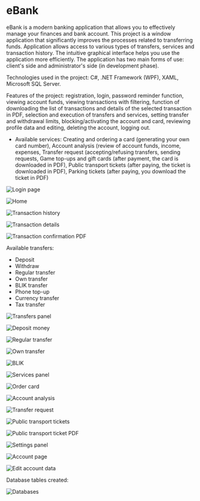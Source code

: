 # eBank
eBank is a modern banking application that allows you to effectively manage your finances and bank account. This project is a window application that significantly improves the processes related to transferring funds. Application allows access to various types of transfers, services and transaction history. The intuitive graphical interface helps you use the application more efficiently. The application has two main forms of use: client's side and administrator's side (in development phase).

Technologies used in the project: C#, .NET Framework (WPF), XAML, Microsoft SQL Server.

Features of the project: registration, login, password reminder function, viewing account funds, viewing transactions with filtering, function of downloading the list of transactions and details of the selected transaction in PDF, selection and execution of transfers and services, setting transfer and withdrawal limits, blocking/activating the account and card, reviewing profile data and editing, deleting the account, logging out.
 
- Available services: Creating and ordering a card (generating your own card number), Account analysis (review of account funds, income, expenses, Transfer request (accepting/refusing transfers, sending requests, Game top-ups and gift cards (after payment, the card is downloaded in PDF), Public transport tickets (after paying, the ticket is downloaded in PDF), Parking tickets (after paying, you download the ticket in PDF)

![Login page](https://github.com/karoldziadkowiec/eBank/blob/master/photos/1.png)

![Home](https://github.com/karoldziadkowiec/eBank/blob/master/photos/2.png)

![Transaction history](https://github.com/karoldziadkowiec/eBank/blob/master/photos/3.png)

![Transaction details](https://github.com/karoldziadkowiec/eBank/blob/master/photos/4.png)

![Transaction confirmation PDF](https://github.com/karoldziadkowiec/eBank/blob/master/photos/5.png)

Available transfers:

- Deposit
- Withdraw
- Regular transfer
- Own transfer
- BLIK transfer
- Phone top-up
- Currency transfer
- Tax transfer

![Transfers panel](https://github.com/karoldziadkowiec/eBank/blob/master/photos/6.png)

![Deposit money](https://github.com/karoldziadkowiec/eBank/blob/master/photos/7.png)

![Regular transfer](https://github.com/karoldziadkowiec/eBank/blob/master/photos/8.png)

![Own transfer](https://github.com/karoldziadkowiec/eBank/blob/master/photos/9.png)

![BLIK](https://github.com/karoldziadkowiec/eBank/blob/master/photos/10.png)

![Services panel](https://github.com/karoldziadkowiec/eBank/blob/master/photos/11.png)

![Order card](https://github.com/karoldziadkowiec/eBank/blob/master/photos/12.png)

![Account analysis](https://github.com/karoldziadkowiec/eBank/blob/master/photos/13.png)

![Transfer request](https://github.com/karoldziadkowiec/eBank/blob/master/photos/14.png)

![Public transport tickets](https://github.com/karoldziadkowiec/eBank/blob/master/photos/15.png)

![Public transport ticket PDF](https://github.com/karoldziadkowiec/eBank/blob/master/photos/16.png)

![Settings panel](https://github.com/karoldziadkowiec/eBank/blob/master/photos/17.png)

![Account page](https://github.com/karoldziadkowiec/eBank/blob/master/photos/18.png)

![Edit account data](https://github.com/karoldziadkowiec/eBank/blob/master/photos/19.png)

Database tables created:

![Databases](https://github.com/karoldziadkowiec/eBank/blob/master/photos/db.png)
